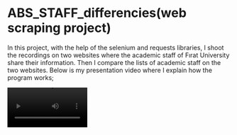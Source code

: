 # ABS_STAFF_differencies(web scraping project)

In this project, with the help of the selenium and requests libraries, I shoot the recordings on two websites where the academic staff of Fırat University share their information. Then I compare the lists of academic staff on the two websites. Below is my presentation video where I explain how the program works;

<video src='https://www.youtube.com/watch?v=3dCCb8QulaY' width=180/>

https://www.youtube.com/watch?v=3dCCb8QulaY

<object width="425" height="350">
  <param name="movie" value="https://www.youtube.com/watch?v=3dCCb8QulaY" />
  <param name="wmode" value="transparent" />
  <embed src="https://www.youtube.com/watch?v=3dCCb8QulaY"
         type="application/x-shockwave-flash"
         wmode="transparent" width="425" height="350" />
</object>